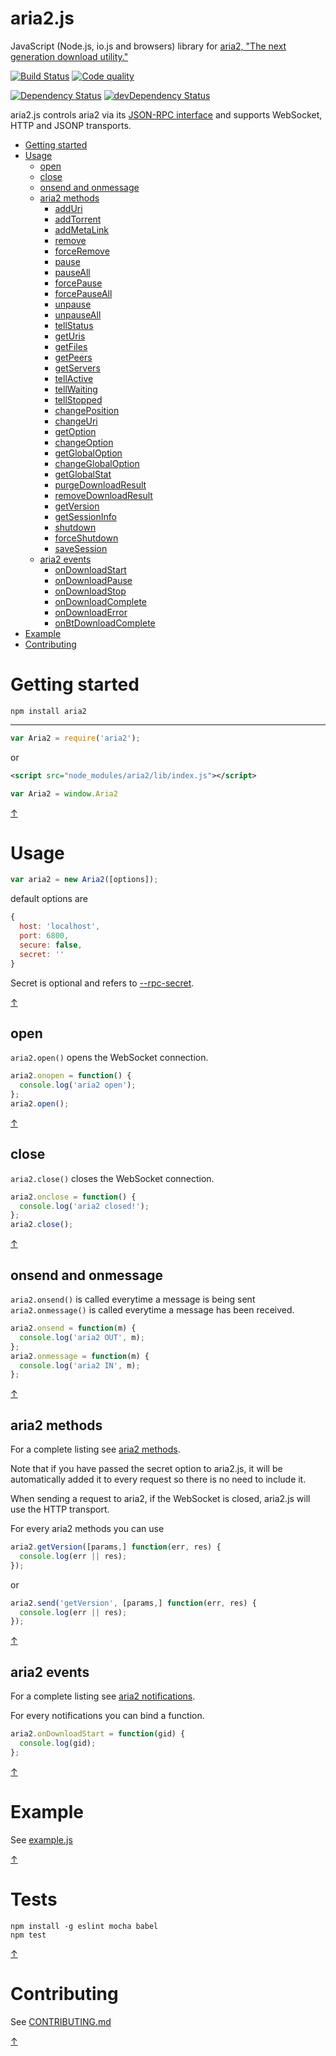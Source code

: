 aria2.js
========

JavaScript (Node.js, io.js and browsers) library for [aria2, "The next generation download utility."](http://aria2.sourceforge.net/)

[![Build Status](https://img.shields.io/travis/sonnyp/aria2.js/master.svg?style=flat-square)](https://travis-ci.org/sonnyp/aria2.js)
[![Code quality](https://img.shields.io/codeclimate/github/kabisaict/flow.svg?style=flat-square)](https://codeclimate.com/github/sonnyp/aria2.js)

[![Dependency Status](https://img.shields.io/david/sonnyp/aria2.js.svg?style=flat-square)](https://david-dm.org/sonnyp/aria2.js)
[![devDependency Status](https://img.shields.io/david/dev/sonnyp/aria2.js.svg?style=flat-square)](https://david-dm.org/sonnyp/aria2.js#info=devDependencies)

aria2.js controls aria2 via its [JSON-RPC interface](http://aria2.sourceforge.net/manual/en/html/aria2c.html#rpc-interface) and supports WebSocket, HTTP and JSONP transports.

- [Getting started](#getting-started)
- [Usage](#usage)
  - [open](#open)
  - [close](#close)
  - [onsend and onmessage](#onsend-and-onmessage)
  - [aria2 methods](#aria2-methods)
    - [addUri](http://aria2.sourceforge.net/manual/en/html/aria2c.html#aria2.addUri)
    - [addTorrent](http://aria2.sourceforge.net/manual/en/html/aria2c.html#aria2.addTorrent)
    - [addMetaLink](http://aria2.sourceforge.net/manual/en/html/aria2c.html#aria2.addMetalink)
    - [remove](http://aria2.sourceforge.net/manual/en/html/aria2c.html#aria2.remove)
    - [forceRemove](http://aria2.sourceforge.net/manual/en/html/aria2c.html#aria2.forceRemove)
    - [pause](http://aria2.sourceforge.net/manual/en/html/aria2c.html#aria2.pause)
    - [pauseAll](http://aria2.sourceforge.net/manual/en/html/aria2c.html#aria2.pauseAll)
    - [forcePause](http://aria2.sourceforge.net/manual/en/html/aria2c.html#aria2.forcePause)
    - [forcePauseAll](http://aria2.sourceforge.net/manual/en/html/aria2c.html#aria2.forcePauseAll)
    - [unpause](http://aria2.sourceforge.net/manual/en/html/aria2c.html#aria2.unpause)
    - [unpauseAll](http://aria2.sourceforge.net/manual/en/html/aria2c.html#aria2.unpauseAll)
    - [tellStatus](http://aria2.sourceforge.net/manual/en/html/aria2c.html#aria2.tellStatus)
    - [getUris](http://aria2.sourceforge.net/manual/en/html/aria2c.html#aria2.getUris)
    - [getFiles](http://aria2.sourceforge.net/manual/en/html/aria2c.html#aria2.getFiles)
    - [getPeers](http://aria2.sourceforge.net/manual/en/html/aria2c.html#aria2.getPeers)
    - [getServers](http://aria2.sourceforge.net/manual/en/html/aria2c.html#aria2.getServers)
    - [tellActive](http://aria2.sourceforge.net/manual/en/html/aria2c.html#aria2.tellActive)
    - [tellWaiting](http://aria2.sourceforge.net/manual/en/html/aria2c.html#aria2.tellWaiting)
    - [tellStopped](http://aria2.sourceforge.net/manual/en/html/aria2c.html#aria2.tellStopped)
    - [changePosition](http://aria2.sourceforge.net/manual/en/html/aria2c.html#aria2.changePosition)
    - [changeUri](http://aria2.sourceforge.net/manual/en/html/aria2c.html#aria2.changeUri)
    - [getOption](http://aria2.sourceforge.net/manual/en/html/aria2c.html#aria2.getOption)
    - [changeOption](http://aria2.sourceforge.net/manual/en/html/aria2c.html#aria2.changeOption)
    - [getGlobalOption](http://aria2.sourceforge.net/manual/en/html/aria2c.html#aria2.getGlobalOption)
    - [changeGlobalOption](http://aria2.sourceforge.net/manual/en/html/aria2c.html#aria2.changeGlobalOption)
    - [getGlobalStat](http://aria2.sourceforge.net/manual/en/html/aria2c.html#aria2.getGlobalStat)
    - [purgeDownloadResult](http://aria2.sourceforge.net/manual/en/html/aria2c.html#aria2.purgeDownloadResult)
    - [removeDownloadResult](http://aria2.sourceforge.net/manual/en/html/aria2c.html#aria2.removeDownloadResult)
    - [getVersion](http://aria2.sourceforge.net/manual/en/html/aria2c.html#aria2.getVersion)
    - [getSessionInfo](http://aria2.sourceforge.net/manual/en/html/aria2c.html#aria2.getSessionInfo)
    - [shutdown](http://aria2.sourceforge.net/manual/en/html/aria2c.html#aria2.shutdown)
    - [forceShutdown](http://aria2.sourceforge.net/manual/en/html/aria2c.html#aria2.forceShutdown)
    - [saveSession](http://aria2.sourceforge.net/manual/en/html/aria2c.html#aria2.saveSession)
  - [aria2 events](#aria2-events)
    - [onDownloadStart](http://aria2.sourceforge.net/manual/en/html/aria2c.html#aria2.onDownloadStart)
    - [onDownloadPause](http://aria2.sourceforge.net/manual/en/html/aria2c.html#aria2.onDownloadPause)
    - [onDownloadStop](http://aria2.sourceforge.net/manual/en/html/aria2c.html#aria2.onDownloadStop)
    - [onDownloadComplete](http://aria2.sourceforge.net/manual/en/html/aria2c.html#aria2.onDownloadComplete)
    - [onDownloadError](http://aria2.sourceforge.net/manual/en/html/aria2c.html#aria2.onDownloadError)
    - [onBtDownloadComplete](http://aria2.sourceforge.net/manual/en/html/aria2c.html#aria2.onBtDownloadComplete)
- [Example](#example)
- [Contributing](#contributing)



# Getting started


```npm install aria2```

----

```javascript
var Aria2 = require('aria2');
```

or

```xml
<script src="node_modules/aria2/lib/index.js"></script>
```
```javascript
var Aria2 = window.Aria2
```

[↑](#aria2js)

# Usage

```javascript
var aria2 = new Aria2([options]);
```

default options are

```javascript
{
  host: 'localhost',
  port: 6800,
  secure: false,
  secret: ''
}
```

Secret is optional and refers to [--rpc-secret](http://aria2.sourceforge.net/manual/en/html/aria2c.html#cmdoption--rpc-secret).

[↑](#aria2js)

## open

```aria2.open()``` opens the WebSocket connection.

```javascript
aria2.onopen = function() {
  console.log('aria2 open');
};
aria2.open();
```

[↑](#aria2js)

## close

```aria2.close()``` closes the WebSocket connection.

```javascript
aria2.onclose = function() {
  console.log('aria2 closed!');
};
aria2.close();
```

[↑](#aria2js)

## onsend and onmessage

```aria2.onsend()``` is called everytime a message is being sent
```aria2.onmessage()``` is called everytime a message has been received.

```javascript
aria2.onsend = function(m) {
  console.log('aria2 OUT', m);
};
aria2.onmessage = function(m) {
  console.log('aria2 IN', m);
};
```

[↑](#aria2js)

## aria2 methods
For a complete listing see [aria2 methods](http://aria2.sourceforge.net/manual/en/html/aria2c.html#methods).

Note that if you have passed the secret option to aria2.js, it will be automatically added it to every request so there is no need to include it.

When sending a request to aria2, if the WebSocket is closed, aria2.js will use the HTTP transport.

For every aria2 methods you can use

```javascript
aria2.getVersion([params,] function(err, res) {
  console.log(err || res);
});
```

or

```javascript
aria2.send('getVersion', [params,] function(err, res) {
  console.log(err || res);
});
```

[↑](#aria2js)

## aria2 events
For a complete listing see [aria2 notifications](http://aria2.sourceforge.net/manual/en/html/aria2c.html#json-rpc-over-websocket).

For every notifications you can bind a function.

```javascript
aria2.onDownloadStart = function(gid) {
  console.log(gid);
};
```

[↑](#aria2js)

# Example

See [example.js](https://github.com/sonnyp/aria2.js/blob/master/example/example.js)

[↑](#aria2js)

# Tests

```
npm install -g eslint mocha babel
npm test
```

[↑](#aria2js)

# Contributing

See [CONTRIBUTING.md](https://github.com/sonnyp/aria2.js/blob/master/CONTRIBUTING.md)

[↑](#aria2js)
